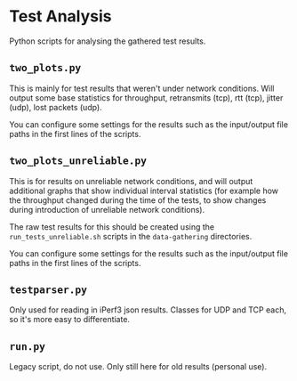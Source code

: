 # Test Analysis

Python scripts for analysing the gathered test results.

## `two_plots.py`

This is mainly for test results that weren't under network conditions.
Will output some base statistics for throughput, retransmits (tcp), rtt (tcp), jitter (udp), lost packets (udp).

You can configure some settings for the results such as the input/output file paths in the first lines of the scripts.

## `two_plots_unreliable.py`

This is for results on unreliable network conditions, and will output additional graphs that show individual interval statistics (for example how the throughput changed during the time of the tests, to show changes during introduction of unreliable network conditions).

The raw test results for this should be created using the `run_tests_unreliable.sh` scripts in the `data-gathering` directories.

You can configure some settings for the results such as the input/output file paths in the first lines of the scripts.

## `testparser.py`

Only used for reading in iPerf3 json results. Classes for UDP and TCP each, so it's more easy to differentiate.

## `run.py`
Legacy script, do not use. Only still here for old results (personal use).
